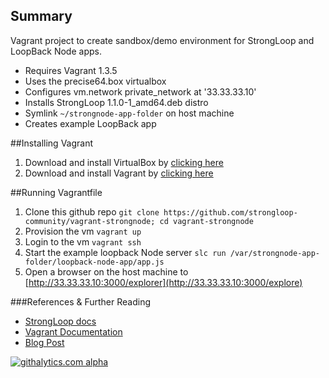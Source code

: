 Summary
---

Vagrant project to create sandbox/demo environment for StrongLoop and LoopBack Node apps.

- Requires Vagrant 1.3.5
- Uses the precise64.box virtualbox
- Configures vm.network private_network at '33.33.33.10'
- Installs StrongLoop 1.1.0-1_amd64.deb distro
- Symlink `~/strongnode-app-folder` on host machine
- Creates example LoopBack app

##Installing Vagrant

1. Download and install VirtualBox by [clicking here](https://www.virtualbox.org/wiki/Downloads)
1. Download and install Vagrant by [clicking here](http://downloads.vagrantup.com/)

##Running Vagrantfile

1. Clone this github repo
``` git clone https://github.com/strongloop-community/vagrant-strongnode; cd vagrant-strongnode ```
1. Provision the vm `vagrant up`
1. Login to the vm `vagrant ssh`
1. Start the example loopback Node server `slc run /var/strongnode-app-folder/loopback-node-app/app.js`
1. Open a browser on the host machine to [http://33.33.33.10:3000/explorer](http://33.33.33.10:3000/explore)

###References  & Further Reading
- [StrongLoop docs ](http://docs.StrongLoop.com)
- [Vagrant Documentation](http://docs.vagrantup.com/v2/getting-started/index.html)
- [Blog Post](post.md)

[![githalytics.com alpha](https://cruel-carlota.pagodabox.com/7ca7c2f6aef75c2cb0d821319461978b "githalytics.com")](http://githalytics.com/strongloop-community/vagrant-strongnode)


